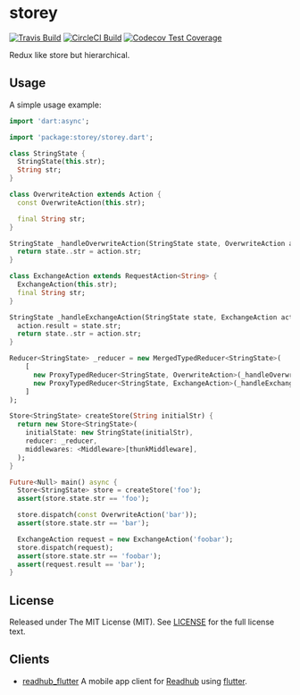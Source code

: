 # storey
[![Travis Build](https://img.shields.io/travis/kezhuw/storey/master.svg)]()
[![CircleCI Build](https://img.shields.io/circleci/project/github/kezhuw/storey/master.svg)]()
[![Codecov Test Coverage](https://img.shields.io/codecov/c/github/kezhuw/storey/master.svg)]()

Redux like store but hierarchical.

## Usage

A simple usage example:

```dart
import 'dart:async';

import 'package:storey/storey.dart';

class StringState {
  StringState(this.str);
  String str;
}

class OverwriteAction extends Action {
  const OverwriteAction(this.str);

  final String str;
}

StringState _handleOverwriteAction(StringState state, OverwriteAction action) {
  return state..str = action.str;
}

class ExchangeAction extends RequestAction<String> {
  ExchangeAction(this.str);
  final String str;
}

StringState _handleExchangeAction(StringState state, ExchangeAction action) {
  action.result = state.str;
  return state..str = action.str;
}

Reducer<StringState> _reducer = new MergedTypedReducer<StringState>(
    [
      new ProxyTypedReducer<StringState, OverwriteAction>(_handleOverwriteAction),
      new ProxyTypedReducer<StringState, ExchangeAction>(_handleExchangeAction),
    ]
);

Store<StringState> createStore(String initialStr) {
  return new Store<StringState>(
    initialState: new StringState(initialStr),
    reducer: _reducer,
    middlewares: <Middleware>[thunkMiddleware],
  );
}

Future<Null> main() async {
  Store<StringState> store = createStore('foo');
  assert(store.state.str == 'foo');

  store.dispatch(const OverwriteAction('bar'));
  assert(store.state.str == 'bar');

  ExchangeAction request = new ExchangeAction('foobar');
  store.dispatch(request);
  assert(store.state.str == 'foobar');
  assert(request.result == 'bar');
}
```

## License
Released under The MIT License (MIT). See [LICENSE](LICENSE) for the full license text.

## Clients

* [readhub_flutter][] A mobile app client for [Readhub][] using [flutter][].

[readhub_flutter]: https://github.com/kezhuw/readhub_flutter
[Readhub]: https://readhub.me
[flutter]: https://flutter.io
